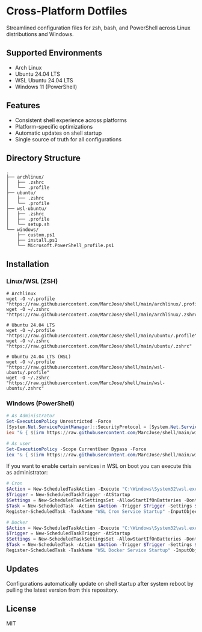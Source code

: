 # Cross-Platform Dotfiles

Streamlined configuration files for zsh, bash, and PowerShell across Linux distributions and Windows.

## Supported Environments

- Arch Linux
- Ubuntu 24.04 LTS
- WSL Ubuntu 24.04 LTS
- Windows 11 (PowerShell)

## Features

- Consistent shell experience across platforms
- Platform-specific optimizations
- Automatic updates on shell startup
- Single source of truth for all configurations

## Directory Structure

```shell
.
├── archlinux/
│   ├── .zshrc
│   └── .profile
├── ubuntu/
│   ├── .zshrc
│   └── .profile
├── wsl-ubuntu/
│   ├── .zshrc
│   ├── .profile
│   └── setup.sh
└── windows/
    ├── custom.ps1
    ├── install.ps1
    └── Microsoft.PowerShell_profile.ps1
```

## Installation

### Linux/WSL (ZSH)

```shell
# Archlinux
wget -O ~/.profile "https://raw.githubusercontent.com/MarcJose/shell/main/archlinux/.profile"
wget -O ~/.zshrc   "https://raw.githubusercontent.com/MarcJose/shell/main/archlinux/.zshrc"

# Ubuntu 24.04 LTS
wget -O ~/.profile "https://raw.githubusercontent.com/MarcJose/shell/main/ubuntu/.profile"
wget -O ~/.zshrc   "https://raw.githubusercontent.com/MarcJose/shell/main/ubuntu/.zshrc"

# Ubuntu 24.04 LTS (WSL)
wget -O ~/.profile "https://raw.githubusercontent.com/MarcJose/shell/main/wsl-ubuntu/.profile"
wget -O ~/.zshrc   "https://raw.githubusercontent.com/MarcJose/shell/main/wsl-ubuntu/.zshrc"
```

### Windows (PowerShell)

```powershell
# As Administrator
Set-ExecutionPolicy Unrestricted -Force
[System.Net.ServicePointManager]::SecurityProtocol = [System.Net.ServicePointManager]::SecurityProtocol -bor 3072
iex "& { $(irm https://raw.githubusercontent.com/MarcJose/shell/main/windows/install.ps1) } -CreateSymLink -Force -CreateLocalProfile"

# As user
Set-ExecutionPolicy -Scope CurrentUser Bypass -Force
iex "& { $(irm https://raw.githubusercontent.com/MarcJose/shell/main/windows/custom.ps1) } -Force"
```

If you want to enable certain servicesi n WSL on boot you can execute this as administrator:

```powershell
# Cron
$Action = New-ScheduledTaskAction -Execute "C:\Windows\System32\wsl.exe" -Argument "sudo /usr/sbin/service cron start"
$Trigger = New-ScheduledTaskTrigger -AtStartup
$Settings = New-ScheduledTaskSettingsSet -AllowStartIfOnBatteries -DontStopIfGoingOnBatteries -StartWhenAvailable
$Task = New-ScheduledTask -Action $Action -Trigger $Trigger -Settings $Settings
Register-ScheduledTask -TaskName "WSL Cron Service Startup" -InputObject $Task -User "SYSTEM"

# Docker
$Action = New-ScheduledTaskAction -Execute "C:\Windows\System32\wsl.exe" -Argument "sudo /usr/sbin/service docker start"
$Trigger = New-ScheduledTaskTrigger -AtStartup
$Settings = New-ScheduledTaskSettingsSet -AllowStartIfOnBatteries -DontStopIfGoingOnBatteries -StartWhenAvailable
$Task = New-ScheduledTask -Action $Action -Trigger $Trigger -Settings $Settings
Register-ScheduledTask -TaskName "WSL Docker Service Startup" -InputObject $Task -User "SYSTEM"
```

## Updates

Configurations automatically update on shell startup after system reboot by pulling the latest version from this repository.

## License

MIT
